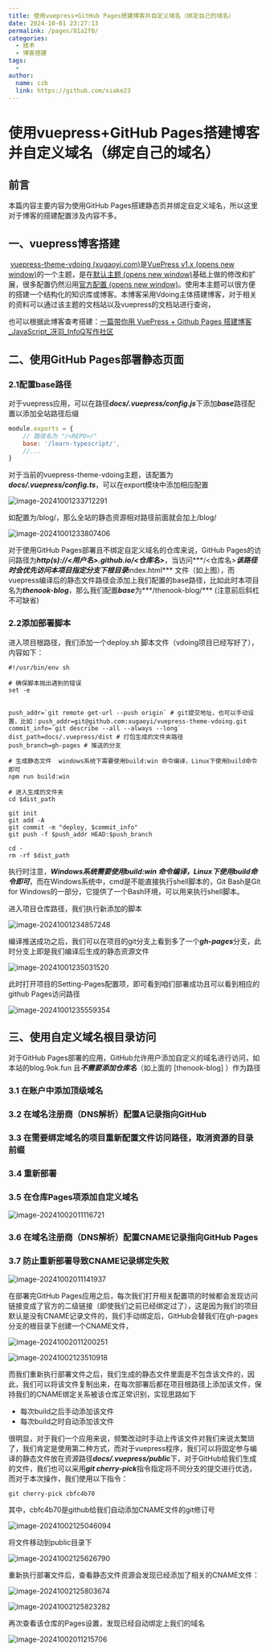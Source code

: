 ```yaml
---
title: 使用vuepress+GitHub Pages搭建博客并自定义域名（绑定自己的域名）
date: 2024-10-01 23:27:13
permalink: /pages/81a2f0/
categories:
  - 技术
  - 博客搭建
tags:
  - 
author: 
  name: czb
  link: https://github.com/xiake23
---
```

# 使用vuepress+GitHub Pages搭建博客并自定义域名（绑定自己的域名）

## 前言

本篇内容主要内容为使用GitHub Pages搭建静态页并绑定自定义域名，所以这里对于博客的搭建配置涉及内容不多。

## 一、vuepress博客搭建

​	[vuepress-theme-vdoing (xugaoyi.com)](https://doc.xugaoyi.com/)是[VuePress v1.x (opens new window)](https://vuepress.vuejs.org/zh/)的一个主题，是在[默认主题 (opens new window)](https://vuepress.vuejs.org/zh/theme/option-api.html)基础上做的修改和扩展，很多配置仍然沿用[官方配置 (opens new window)](https://vuepress.vuejs.org/zh/config/)。使用本主题可以很方便的搭建一个结构化的知识库或博客。本博客采用Vdoing主体搭建博客，对于相关的资料可以通过该主题的文档站以及vuepress的文档站进行查询，

也可以根据此博客查考搭建：[一篇带你用 VuePress + Github Pages 搭建博客_JavaScript_冴羽_InfoQ写作社区](https://xie.infoq.cn/article/4d2f62c87d188331342e62563)



## 二、使用GitHub Pages部署静态页面

### 2.1配置base路径

对于vuepress应用，可以在路径***docs/.vuepress/config.js***下添加***base***路径配置以添加全站路径后缀

```javascript
module.exports = {
    // 路径名为 "/<REPO>/"
    base: '/learn-typescript/',
    //...
}

```

对于当前的vuepress-theme-vdoing主题，该配置为***docs/.vuepress/config.ts***，可以在export模块中添加相应配置

![image-20241001233712291](https://jsd.cdn.zzko.cn/gh/xiake23/PicGo-Images/note/image-20241001233712291.png)

如配置为/blog/，那么全站的静态资源相对路径前面就会加上/blog/

![image-20241001233807406](https://jsd.cdn.zzko.cn/gh/xiake23/PicGo-Images/note/image-20241001233807406.png)

对于使用GitHub Pages部署且不绑定自定义域名的仓库来说，GitHub Pages的访问路径为***http(s)://<用户名>.github.io/<仓库名>***，当访问***/<仓库名>***该路径时会优先访问本项目指定分支下根目录***index.html*** 文件（如上图），而vuepress编译后的静态文件路径会添加上我们配置的base路径，比如此时本项目名为***thenook-blog***，那么我们配置***base***为***/thenook-blog/*** (注意前后斜杠不可缺省)

### 2.2添加部署脚本

进入项目根路径，我们添加一个deploy.sh 脚本文件（vdoing项目已经写好了），内容如下：

```shell
#!/usr/bin/env sh

# 确保脚本抛出遇到的错误
set -e


push_addr=`git remote get-url --push origin` # git提交地址，也可以手动设置，比如：push_addr=git@github.com:xugaoyi/vuepress-theme-vdoing.git
commit_info=`git describe --all --always --long`
dist_path=docs/.vuepress/dist # 打包生成的文件夹路径
push_branch=gh-pages # 推送的分支

# 生成静态文件  windows系统下需要使用build:win 命令编译，Linux下使用build命令即可
npm run build:win

# 进入生成的文件夹
cd $dist_path

git init
git add -A
git commit -m "deploy, $commit_info"
git push -f $push_addr HEAD:$push_branch

cd -
rm -rf $dist_path

```

执行时注意，***Windows系统需要使用build:win 命令编译，Linux下使用build命令即可***，而在Windows系统中，cmd是不能直接执行shell脚本的，Git Bash是Git for Windows的一部分，它提供了一个Bash环境，可以用来执行shell脚本。

进入项目仓库路径，我们执行新添加的脚本

![image-20241001234857248](https://jsd.cdn.zzko.cn/gh/xiake23/PicGo-Images/note/image-20241001234857248.png)

编译推送成功之后，我们可以在项目的git分支上看到多了一个***gh-pages***分支，此时分支上即是我们编译后生成的静态资源文件

![image-20241001235031520](https://jsd.cdn.zzko.cn/gh/xiake23/PicGo-Images/note/image-20241001235031520.png)



此时打开项目的Setting-Pages配置项，即可看到咱们部署成功且可以看到相应的github Pages访问路径

![image-20241001235559354](https://jsd.cdn.zzko.cn/gh/xiake23/PicGo-Images/note/image-20241001235559354.png)





## 三、使用自定义域名根目录访问

对于GitHub Pages部署的应用，GitHub允许用户添加自定义的域名进行访问，如本站的blog.9ok.fun 且***不需要添加仓库名***（如上面的 [thenook-blog] ）作为路径

### 3.1 在账户中添加顶级域名



### 3.2 在域名注册商（DNS解析）配置A记录指向GitHub



### 3.3 在需要绑定域名的项目重新配置文件访问路径，取消资源的目录前缀



### 3.4 重新部署



### 3.5 在仓库Pages项添加自定义域名

![image-20241002011116721](https://jsd.cdn.zzko.cn/gh/xiake23/PicGo-Images/note/image-20241002011116721.png)

### 3.6 在域名注册商（DNS解析）配置CNAME记录指向GitHub Pages



### 3.7 防止重新部署导致CNAME记录绑定失败



![image-20241002011141937](https://jsd.cdn.zzko.cn/gh/xiake23/PicGo-Images/note/image-20241002011141937.png)

在部署完GitHub Pages应用之后，每次我们打开相关配置项的时候都会发现访问链接变成了官方的二级链接（即使我们之前已经绑定过了），这是因为我们的项目默认是没有CNAME记录文件的，我们手动绑定后，GitHub会替我们在gh-pages分支的根目录下创建一个CNAME文件，

![image-20241002011200251](https://jsd.cdn.zzko.cn/gh/xiake23/PicGo-Images/note/image-20241002011200251.png)

![image-20241002123510918](https://jsd.cdn.zzko.cn/gh/xiake23/PicGo-Images/note/image-20241002123510918.png)

而我们重新执行部署文件之后，我们生成的静态文件里面是不包含该文件的，因此，我们可以将该文件复制出来，在每次部署后都在项目根路径上添加该文件，保持我们的CNAME绑定关系被该仓库正常识别，实现思路如下

- 每次build之后手动添加该文件
- 每次build之时自动添加该文件

很明显，对于我们一个应用来说，频繁改动时手动上传该文件对我们来说太繁琐了，我们肯定是使用第二种方式，而对于vuepress程序，我们可以将固定参与编译的静态文件放在资源路径***docs/.vuepress/public***下，对于GitHub给我们生成的文件，我们也可以采用***git cherry-pick***指令指定将不同分支的提交进行优选，而对于本次操作，我们使用以下指令：

```shell
git cherry-pick cbfc4b70
```

其中，cbfc4b70是github给我们自动添加CNAME文件的git修订号

![image-20241002125046094](https://jsd.cdn.zzko.cn/gh/xiake23/PicGo-Images/note/image-20241002125046094.png)

将文件移动到public目录下

![image-20241002125626790](https://jsd.cdn.zzko.cn/gh/xiake23/PicGo-Images/note/image-20241002125626790.png)

重新执行部署文件后，查看静态文件资源会发现已经添加了相关的CNAME文件：

![image-20241002125803674](https://jsd.cdn.zzko.cn/gh/xiake23/PicGo-Images/note/image-20241002125803674.png)

![image-20241002125823282](https://jsd.cdn.zzko.cn/gh/xiake23/PicGo-Images/note/image-20241002125823282.png)

再次查看该仓库的Pages设置，发现已经自动绑定上我们的域名

![image-20241002011215706](https://jsd.cdn.zzko.cn/gh/xiake23/PicGo-Images/note/image-20241002011215706.png)



